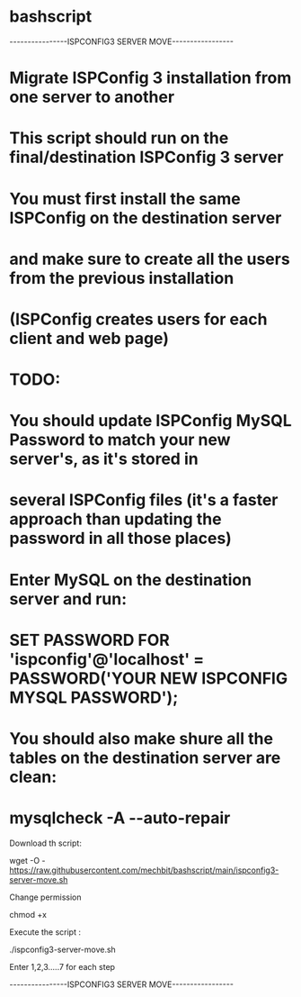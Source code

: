# bashscript

----------------ISPCONFIG3 SERVER MOVE-----------------

# Migrate ISPConfig 3 installation from one server to another
# This script should run on the final/destination ISPConfig 3 server
# You must first install the same ISPConfig on the destination server
# and make sure to create all the users from the previous installation
# (ISPConfig creates users for each client and web page)

 # TODO:
  # You should update ISPConfig MySQL Password to match your new server's, as it's stored in
  # several ISPConfig files (it's a faster approach than updating the password in all those places)
  # Enter MySQL on the destination server and run:
  # SET PASSWORD FOR 'ispconfig'@'localhost' = PASSWORD('YOUR NEW ISPCONFIG MYSQL PASSWORD'); 
  # You should also make shure all the tables on the destination server are clean:
  # mysqlcheck -A --auto-repair

Download th script:

wget -O - https://raw.githubusercontent.com/mechbit/bashscript/main/ispconfig3-server-move.sh

Change permission

chmod +x

Execute the script :

./ispconfig3-server-move.sh

Enter 1,2,3.....7 for each step

----------------ISPCONFIG3 SERVER MOVE-----------------
